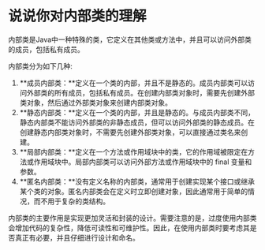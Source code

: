 # 说说你对内部类的理解

内部类是Java中一种特殊的类，它定义在其他类或方法中，并且可以访问外部类的成员，包括私有成员。

内部类分为如下几种:

1. **成员内部类：**定义在一个类的内部，并且不是静态的。成员内部类可以访问外部类的所有成员，包括私有成员。在创建内部类对象时，需要先创建外部类对象，然后通过外部类对象来创建内部类对象。
2. **静态内部类：**定义在一个类的内部，并且是静态的。与成员内部类不同，静态内部类不能访问外部类的非静态成员，但可以访问外部类的静态成员。在创建静态内部类对象时，不需要先创建外部类对象，可以直接通过类名来创建。
3. **局部内部类：**定义在一个方法或作用域块中的类，它的作用域被限定在方法或作用域块中。局部内部类可以访问外部方法或作用域块中的 final 变量和参数。
4. **匿名内部类：**没有定义名称的内部类，通常用于创建实现某个接口或继承某个类的对象。匿名内部类会在定义时立即创建对象，因此通常用于简单的情况，而不用于复杂的类结构。

内部类的主要作用是实现更加灵活和封装的设计。需要注意的是，过度使用内部类会增加代码的复杂性，降低可读性和可维护性。因此，在使用内部类时要考虑其是否真正有必要，并且仔细进行设计和命名。


